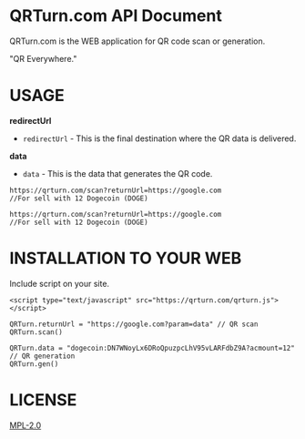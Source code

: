 # QRTurn.com API Document

QRTurn.com is the WEB application for QR code scan or generation.

"QR Everywhere."

# USAGE

**redirectUrl**
- `redirectUrl` - This is the final destination where the QR data is delivered.

**data**
- `data` - This is the data that generates the QR code.

```
https://qrturn.com/scan?returnUrl=https://google.com
//For sell ​​with 12 Dogecoin (DOGE)

https://qrturn.com/scan?returnUrl=https://google.com
//For sell ​​with 12 Dogecoin (DOGE)

```

# INSTALLATION TO YOUR WEB
Include script on your site.

```
<script type="text/javascript" src="https://qrturn.com/qrturn.js"></script>
```

```
QRTurn.returnUrl = "https://google.com?param=data" // QR scan
QRTurn.scan()

QRTurn.data = "dogecoin:DN7WNoyLx6DRoQpuzpcLhV95vLARFdbZ9A?acmount=12" // QR generation
QRTurn.gen()
```

# LICENSE
[MPL-2.0](https://www.mozilla.org/MPL/2.0/)
